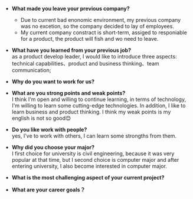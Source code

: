 * **What made you leave your previous company?**
  * Due to current bad enonomic environment, my previous company was no excetion, so the company decided to lay of employees.
  * My current company constract is short-term, assiged to responiable for a product, the product will fish and wo need to leave.

* **What have you learned from your previous job?**  
  as a product develop leader, I would like to introduce three aspects: technical capabilities、product and business thinking、team communication;

* **Why do you want to work for us?**

* **What are you strong points and weak points?**  
  I think I'm open and willing to continue learning, in terms of technology, I'm willing to learn some cutting-edge technologies. In addition, I like to learn business and product thinking.
  I think my weak points is my english is not so good😊

* **Do you like work with people?**  
  yes, I've to work with others, I can learn some strongths from them.

* **Why did you choose your major?**  
  I first choice for university is civil engineering, because it was very popular at that time, but I second choice is computer major and after entering university, I also become interested in computer major.

* **What is the most challenging aspect of your current project?**  
  
* **What are your career goals？**
  
  
